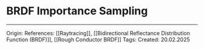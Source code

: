 # BRDF Importance Sampling

---

Origin: 
References: [[Raytracing]], [[Bidirectional Reflectance Distribution Function (BRDF)]], [[Rough Conductor BRDF]]
Tags: 
Created: 20.02.2025

